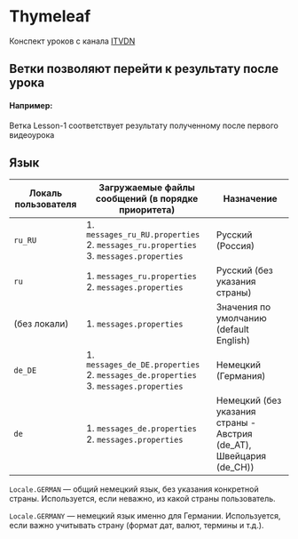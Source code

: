# Thymeleaf

Конспект уроков с канала [ITVDN](https://www.youtube.com/watch?v=NrTbzfeJcwc&list=PLvItDmb0sZw8XfMcTMXz-s4sBV8Z08KKu)

## Ветки позволяют перейти к результату после урока

#### Например:

Ветка Lesson-1 соответствует результату полученному после первого видеоурока   

## Язык

| Локаль пользователя | Загружаемые файлы сообщений (в порядке приоритета)              | Назначение                              |
|---------------------|------------------------------------------------------------------|-----------------------------------------|
| `ru_RU`             | 1. `messages_ru_RU.properties`<br>2. `messages_ru.properties`<br>3. `messages.properties` | Русский (Россия)                        |
| `ru`                | 1. `messages_ru.properties`<br>2. `messages.properties`         | Русский (без указания страны)           |
| (без локали)        | 1. `messages.properties`                                        | Значения по умолчанию (default English) |
| `de_DE`             | 1. `messages_de_DE.properties`<br>2. `messages_de.properties`<br>3. `messages.properties` | Немецкий (Германия)                     |
| `de`                | 1. `messages_de.properties`<br>2. `messages.properties`         | Немецкий (без указания страны - Австрия (de_AT), Швейцария (de_CH))       |

`Locale.GERMAN` — общий немецкий язык, без указания конкретной страны.
Используется, если неважно, из какой страны пользователь.

`Locale.GERMANY` — немецкий язык именно для Германии.
Используется, если важно учитывать страну (формат дат, валют, термины и т.д.).